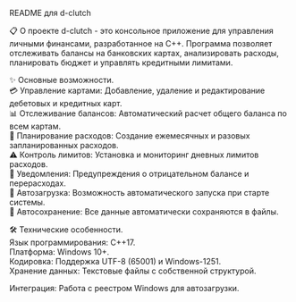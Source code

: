 README для d-clutch

📋 О проекте
d-clutch - это консольное приложение для управления личными финансами, разработанное на C++. Программа позволяет отслеживать балансы на банковских картах, анализировать расходы, 
планировать бюджет и управлять кредитными лимитами.  

✨ Основные возможности.  
 💳 Управление картами: Добавление, удаление и редактирование дебетовых и кредитных карт.  
 📊 Отслеживание балансов: Автоматический расчет общего баланса по всем картам.  
 📅 Планирование расходов: Создание ежемесячных и разовых запланированных расходов.  
 ⚠️ Контроль лимитов: Установка и мониторинг дневных лимитов расходов.  
 🔔 Уведомления: Предупреждения о отрицательном балансе и перерасходах.  
 🚀 Автозагрузка: Возможность автоматического запуска при старте системы.  
 💾 Автосохранение: Все данные автоматически сохраняются в файлы.  

🛠️ Технические особенности.  
Язык программирования: C++17.  
Платформа: Windows 10+.  
Кодировка: Поддержка UTF-8 (65001) и Windows-1251.  
Хранение данных: Текстовые файлы с собственной структурой.   

Интеграция: Работа с реестром Windows для автозагрузки.


